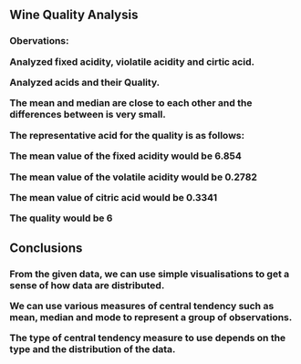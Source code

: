 <h2>Wine Quality Analysis</h2>
<h3>Obervations:


Analyzed fixed acidity, violatile acidity and cirtic acid.

Analyzed acids and their Quality.

The mean and median are close to each other and the differences between is very small.

The representative acid for the quality is as follows:

The mean value of the fixed acidity would be 6.854

The mean value of the volatile acidity would be 0.2782

The mean value of citric acid would be 0.3341

The quality would be 6
</h3>
<h2>Conclusions</h2>
<h3>
From the given data, we can use simple visualisations to get a sense of how data are distributed.
<br>

We can use various measures of central tendency such as mean, median and mode to represent a group of observations.
<br>

The type of central tendency measure to use depends on the type and the distribution of the data.
</h3>
